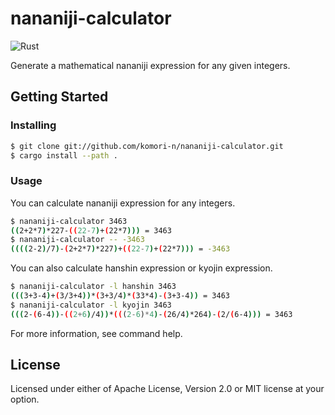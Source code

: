 
# nananiji-calculator

![Rust](https://github.com/komori-n/nananiji-calculator/workflows/Rust/badge.svg?branch=main)

Generate a mathematical nananiji  expression for any given integers.

## Getting Started

### Installing

```bash
$ git clone git://github.com/komori-n/nananiji-calculator.git
$ cargo install --path .
```

### Usage

You can calculate nananiji expression for any integers.

```bash
$ nananiji-calculator 3463
((2+2*7)*227-((22-7)+(22*7))) = 3463
$ nananiji-calculator -- -3463
((((2-2)/7)-(2+2*7)*227)+((22-7)+(22*7))) = -3463
```

You can also calculate hanshin expression or kyojin expression.

```bash
$ nananiji-calculator -l hanshin 3463
(((3+3-4)+(3/3+4))*(3+3/4)*(33*4)-(3+3-4)) = 3463
$ nananiji-calculator -l kyojin 3463
(((2-(6-4))-((2+6)/4))*(((2-6)*4)-(26/4)*264)-(2/(6-4))) = 3463
```

For more information, see command help.

## License

Licensed under either of Apache License, Version 2.0 or MIT license at your option.
